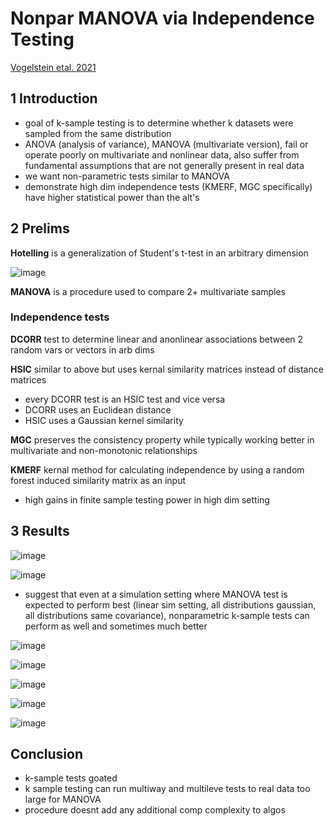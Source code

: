 # Nonpar MANOVA via Independence Testing
[Vogelstein etal. 2021](https://arxiv.org/pdf/1910.08883.pdf)

## 1 Introduction 
- goal of k-sample testing is to determine whether k datasets were sampled from the same distribution
- ANOVA (analysis of variance), MANOVA (multivariate version), fail or operate poorly on multivariate and nonlinear data, also suffer from fundamental assumptions that are not generally present in real data
- we want non-parametric tests similar to MANOVA
- demonstrate high dim independence tests (KMERF, MGC specifically) have higher statistical power than the alt's

## 2 Prelims
**Hotelling** is a generalization of Student's t-test in an arbitrary dimension 

![image](https://user-images.githubusercontent.com/89429238/138177712-ff6bbe54-9d12-4dbb-a3f1-48128e3d32e1.png)

**MANOVA** is a procedure used to compare 2+ multivariate samples

### Independence tests
**DCORR**  test to determine linear and anonlinear associations between 2 random vars or vectors in arb dims

**HSIC** similar to above but uses kernal similarity matrices instead of distance matrices
- every DCORR test is an HSIC test and vice versa
- DCORR uses an Euclidean distance 
- HSIC uses a Gaussian kernel similarity

**MGC** preserves the consistency property while typically working better in multivariate and non-monotonic relationships

**KMERF** kernal method for calculating independence by using a random forest induced similarity matrix as an input
- high gains in finite sample testing power in high dim setting 

## 3 Results
![image](https://user-images.githubusercontent.com/89429238/138187129-d55ed6d1-02cb-49e0-8e93-83cbbd4bb68e.png)

![image](https://user-images.githubusercontent.com/89429238/138187361-a6cac723-d827-4acd-b0f1-b2bc2b93634a.png)

- suggest that even at a simulation setting where MANOVA  test is expected to perform best (linear sim setting, all distributions gaussian, all distributions same covariance), nonparametric k-sample tests can perform as well and sometimes much better 

![image](https://user-images.githubusercontent.com/89429238/138187680-b9ee398e-9044-4bf3-a14a-4cfaf86b7a29.png)

![image](https://user-images.githubusercontent.com/89429238/138187781-9d7b6e42-0812-46cd-9d1a-6241ead3625b.png)

![image](https://user-images.githubusercontent.com/89429238/138188308-7e8d9c9b-2f67-4a35-9d5e-95b5d1e1184a.png)

![image](https://user-images.githubusercontent.com/89429238/138188327-04934427-794e-40bc-8a8f-05ea87403a4d.png)

![image](https://user-images.githubusercontent.com/89429238/138188346-00626e0c-228a-421c-b89d-b4df99fb6d37.png)

## Conclusion
- k-sample tests goated
- k sample testing can run multiway and multileve tests to real data too large for MANOVA
- procedure doesnt add any additional comp complexity to algos
